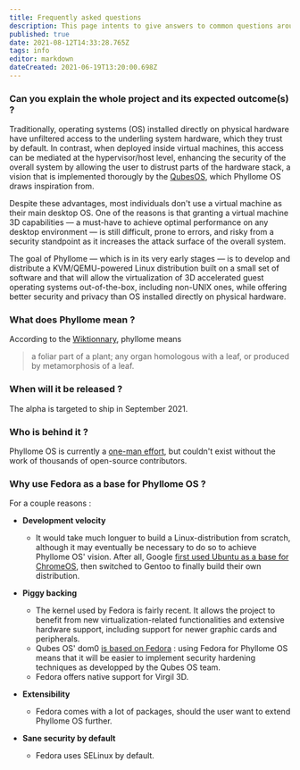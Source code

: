 ```yaml
---
title: Frequently asked questions
description: This page intents to give answers to common questions around Phyllome OS
published: true
date: 2021-08-12T14:33:28.765Z
tags: info
editor: markdown
dateCreated: 2021-06-19T13:20:00.698Z
---
```


### Can you explain the whole project and its expected outcome(s) ?

Traditionally, operating systems (OS) installed directly on physical hardware have unfiltered access to the underling system hardware, which they trust by default. In contrast, when deployed inside virtual machines, this access can be mediated at the hypervisor/host level, enhancing the security of the overall system by allowing the user to distrust parts of the hardware stack, a vision that is implemented thorougly by the [QubesOS](https://www.qubes-os.org/), which Phyllome OS draws inspiration from.

Despite these advantages, most individuals don't use a virtual machine as their main desktop OS. One of the reasons is that granting a virtual machine 3D capabilities — a must-have to achieve optimal performance on any desktop environment — is still difficult, prone to errors, and risky from a security standpoint as it increases the attack surface of the overall system.

The goal of Phyllome — which is in its very early stages — is to develop and distribute a KVM/QEMU-powered Linux distribution built on a small set of software and that will allow the virtualization of 3D accelerated guest operating systems out-of-the-box, including non-UNIX ones, while offering better security and privacy than OS installed directly on physical hardware.

### What does Phyllome mean ?

According to the [Wiktionnary](https://en.wiktionary.org/wiki/phyllome), phyllome means  
> a foliar part of a plant; any organ homologous with a leaf, or produced by metamorphosis of a leaf.

### When will it be released ?

The alpha is targeted to ship in September 2021. 

### Who is behind it ?

Phyllome OS is currently a [one-man effort](https://refre.ch/home/), but couldn't exist without the work of thousands of open-source contributors.   

### Why use Fedora as a base for Phyllome OS ?

For a couple reasons :

* **Development velocity**
	* It would take much longuer to build a Linux-distribution from scratch, although it may eventually be necessary to do so to achieve Phyllome OS' vision. After all, Google [first used Ubuntu as a base for ChromeOS](https://en.wikipedia.org/wiki/Chrome_OS#History), then switched to Gentoo to finally build their own distribution. 

* **Piggy backing**
	* The kernel used by Fedora is fairly recent. It allows the project to benefit from new virtualization-related functionalities and extensive hardware support, including support for newer graphic cards and peripherals. 
  * Qubes OS' dom0 [is based on Fedora](https://www.qubes-os.org/doc/supported-versions/#dom0) : using Fedora for Phyllome OS means that it will be easier to implement security hardening techniques as developped by the Qubes OS team.
  * Fedora offers native support for Virgil 3D. 

* **Extensibility**
	* Fedora comes with a lot of packages, should the user want to extend Phyllome OS further. 

* **Sane security by default**
	* Fedora uses SELinux by default. 
  